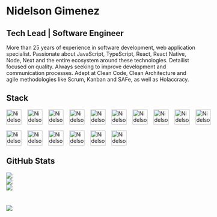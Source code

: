 # Nidelson Gimenez

## Tech Lead | Software Engineer

More than 25 years of experience in software development, web application specialist. Passionate about JavaScript, TypeScript, React, React Native, Node, Next and the entire ecosystem around these technologies. Detailist focused on quality. Always seeking to improve development and communication processes. Adept at Clean Code, Clean Architecture and agile methodologies like Scrum, Kanban and SAFe, as well as Holaccracy.

## Stack

<div style="display: flex; margin: 16px 0; gap: 16px;">
  <img alt="Nidelson-Git" height="40" src="https://cdn.worldvectorlogo.com/logos/git-icon.svg">
  <img alt="Nidelson-JS" height="40" src="https://cdn.worldvectorlogo.com/logos/logo-javascript.svg">
  <img alt="Nidelson-TS" height="40" src="https://cdn.worldvectorlogo.com/logos/typescript.svg">
  <img alt="Nidelson-NodeJS" height="40" src="https://cdn.worldvectorlogo.com/logos/nodejs-icon.svg">
  <img alt="Nidelson-ReactJS" height="40" src="https://cdn.worldvectorlogo.com/logos/react-2.svg">
  <img alt="Nidelson-ReactNative" height="40" src="https://cdn.worldvectorlogo.com/logos/react-native-1.svg">
  <img alt="Nidelson-Expo" height="40" src="https://cdn.worldvectorlogo.com/logos/expo-go-app.svg">
  <img alt="Nidelson-NextJS" height="40" src="https://cdn.worldvectorlogo.com/logos/nextjs-2.svg">
  <img alt="Nidelson-Firebase" height="40" src="https://cdn.worldvectorlogo.com/logos/firebase-2.svg">
  <img alt="Nidelson-Cypress" height="40" src="https://www.svgrepo.com/show/353630/cypress.svg">
</div>

<div style="display: flex; margin: 16px 0; gap: 16px;">
  <img alt="Nidelson-Sentry" height="40" src="https://cdn.worldvectorlogo.com/logos/sentry-3.svg">
  <img alt="Nidelson-NewRelic" height="40" src="https://cdn.worldvectorlogo.com/logos/new-relic-3.svg">
  <img alt="Nidelson-Bitrise" height="40" src="https://miro.medium.com/max/2400/1*8FdtBWJDE8qkjK3Zp__D4g.png">
<!--   <img alt="Nidelson-AppCenter" height="40" src="https://seeklogo.com/images/A/app-center-logo-85CB106D3A-seeklogo.com.png"> -->
<!--   <img alt="Nidelson-AzureDevOps" height="40" src="https://zeevector.com/wp-content/uploads/Azure-Devops-Logo-Transparent.png"> -->
  <img alt="Nidelson-Vercel" height="40" src="https://assets.vercel.com/image/upload/v1588805858/repositories/vercel/logo.png">
  <img alt="Nidelson-Turborepo" height="40" src="https://d2eip9sf3oo6c2.cloudfront.net/tags/images/000/001/358/thumb/turbo-logo.png">
  <img alt="Nidelson-MySQL" height="40" src="https://cdn-icons-png.flaticon.com/512/5968/5968313.png">
</div>

## GitHub Stats

![](https://github-readme-status.vercel.app/api?username=nidelson&show_icons=true&theme=react&include_all_commits=true&count_private=true)<br/>
![](https://github-readme-streak-stats.herokuapp.com/?user=nidelson&theme=react&hide_border=false)<br/>
![](https://github-readme-stats.vercel.app/api/top-langs/?username=nidelson&theme=react&hide_border=false&include_all_commits=true&count_private=true&layout=compact)<br/>

#

[![](https://visitcount.itsvg.in/api?id=nidelson&label=Profile%20Views&color=0&icon=0&pretty=true)](https://visitcount.itsvg.in)
